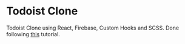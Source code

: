 # Todoist Clone

Todoist Clone using React, Firebase, Custom Hooks and SCSS.
Done following [this](https://www.youtube.com/watch?v=hT3j87FMR6M) tutorial.